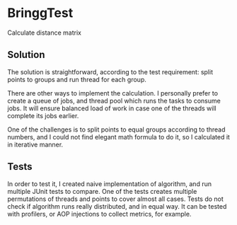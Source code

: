 # BringgTest

Calculate distance matrix

## Solution

The solution is straightforward, according to the test requirement: split points to groups and run thread for each group. 

There are other ways to implement the calculation. I personally prefer to create a queue of jobs, and thread pool which runs the tasks to consume jobs. It will ensure balanced load of work in case one of the threads will complete its jobs earlier.

One of the challenges is to split points to equal groups according to thread numbers, and I could not find elegant math formula to do it, so I calculated it in iterative manner.

## Tests

In order to test it, I created naive implementation of algorithm, and run multiple JUnit tests to compare. One of the tests creates multiple permutations of threads and points to cover almost all cases.
Tests do not check if algorithm runs really distributed, and in equal way. It can be tested with profilers, or AOP injections to collect metrics, for example.